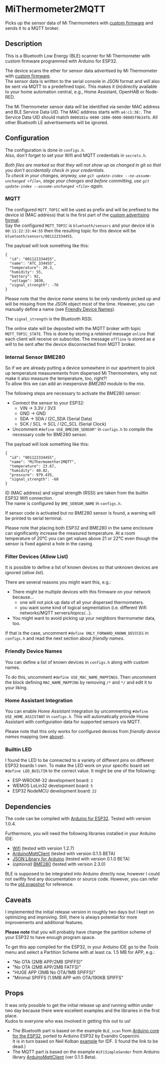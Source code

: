 # MiThermometer2MQTT

Picks up the sensor data of Mi Thermometers with [custom firmware](https://github.com/atc1441/ATC_MiThermometer) and sends it to a MQTT broker.

## Description

This is a Bluetooth Low Energy (BLE) scanner for Mi Thermometer with custom firmware programmed with Arduino for ESP32.

The device scans the ether for sensor data advertised by Mi Thermometer with [custom firmware](https://github.com/atc1441/ATC_MiThermometer).  
The sensor data is written to the serial console in JSON format and will also be sent via MQTT to a predefined topic.
This makes it (in)directly available to your home automation central, e.g., Home Assistant, OpenHAB or Node-RED.

The Mi Thermometer sensor data will be identified via sender MAC address and BLE Service Data UID.
The MAC address starts with `a4:c1:38:`.
The Service Data UID should match `0000181a-0000-1000-8000-00805f9b34fb`.
All other Bluetooth LE advertisements will be ignored.

## Configuration

The configuration is done in `configs.h`.  
Also, don't forget to set your Wifi and MQTT credentials in `secrets.h`.

*Both files are marked so that they will not show up as changed in git so that you don't accidentally check in your credentials.  
To check in your changes, anyway, use `git update-index --no-assume-unchanged <file>`, stage your changes and before committing, use `git update-index --assume-unchanged <file>` again.*

### MQTT

The configured `MQTT_TOPIC` will be used as prefix and will be prefixed to the device id (MAC address) that is the first part of the [custom advertising format](https://github.com/atc1441/ATC_MiThermometer#advertising-format-of-the-custom-firmware).  
Say the configured `MQTT_TOPIC` is `bluetooth/sensors` and your device id is `00:11:22:33:44:55` then the resulting topic for this device will be `bluetooth/sensors/001122334455`.

The payload will look something like this:

```
{
  "id": "001122334455",
  "name": "ATC_334455",
  "temperature": 20.3,
  "humidity": 55,
  "battery": 92,
  "voltage": 3030,
  "signal_strength": -76
}
```

Please note that the device *name* seems to be only randomly picked up and will be missing from the JSON object most of the time.
However, you can manually define a name (see [Friendly Device Names](#friendly-device-names)).

The `signal_strength` is the Bluetooth RSSI.

The online state will be deposited with the MQTT broker with topic `MQTT_TOPIC_STATE`.
This is done by storing a *retained* message `online` that each client will receive on subscribe.
The message `offline` is stored as a *will* to be sent after the device disconnected from MQTT broker.

### Internal Sensor BME280

So if we are already putting a device somewhere in our apartment to pick up temperature measurements from dispersed Mi Thermometers, why not make it also measure the temperature, too, right?!  
To allow this we can add an inexpensive *BME280* module to the mix.

The following steps are necessary to activate the BME280 sensor:

- Connect the sensor to your ESP32:
  - VIN -> 3.3V / 3V3 
  - GND -> GND
  - SDA -> SDA / I2C_SDA (Serial Data)
  - SCK / SCL -> SCL / I2C_SCL (Serial Clock)
- Uncomment `#define USE_BME280_SENSOR"` in `configs.h` to compile the necessary code for BME280 sensor.

The payload will look something like this:

```
{
  "id": "001122334455",
  "name": "MiThermomether2MQTT",
  "temperature": 23.67,
  "humidity": 40.02,
  "pressure": 979.435,
  "signal_strength": -60
}
```

ID (MAC address) and signal strength (RSSI) are taken from the builtin ESP32 Wifi connection.  
The name is configured by `BME_SENSOR_NAME` in `configs.h`.

If sensor code is activated but no BME280 sensor is found, a warning will be printed to serial terminal.

Please note that placing both ESP32 and BME280 in the same enclosure can significantly increase the measured temperature.
At a room temperature of 20°C you can get values above 21 or 22°C even though the sensor is fixed against a hole in the casing.

### Filter Devices (Allow List)

It is possible to define a list of known devices so that unknown devices are ignored (*allow list*).

There are several reasons you might want this, e.g.: 

- There might be multiple devices with this firmware on your network because...
  - one will not pick up data of all your dispersed thermometers.
  - you want some kind of logical segmentation (i.e. different Wifi networks/MQTT servers/topics/...). 
- You might want to avoid picking up your neighbors thermometer data, too.

If that is the case, uncomment `#define ONLY_FORWARD_KNOWN_DEVICES` in `configs.h` and read the next section about *friendly names*.

### Friendly Device Names

You can define a list of known devices in `configs.h` along with custom names.

To do this, uncomment `#define USE_MAC_NAME_MAPPINGS`.
Then uncomment the block defining `MAC_NAME_MAPPING` by removing `/*` and `*/` and edit it to your liking.

### Home Assistant Integration

You can enable *Home Assistant* integration by uncommenting `#define USE_HOME_ASSISTANT` in `configs.h`.
This will automatically provide Home Assistant with configuration data for supported sensors via MQTT. 

Please note that this only works for configured devices from *friendly device names* mapping (see [above](#friendly-device-names)).  

### Builtin LED

I found the LED to be connected to a variety of different pins on different ESP32 boards I own.
To make the LED work on your specific board set `#define LED_BUILTIN` to the correct value.
It might be one of the following:

- ESP-WROOM-32 development board: `2`
- WEMOS LoLin32 development board: `5`
- ESP32 NodeMCU development board: `22`

## Dependencies

The code can be compiled with [Arduino for ESP32](https://github.com/espressif/arduino-esp32). Tested with version 1.0.4.

Furthermore, you will need the following libraries installed in your Arduino IDE:

- [Wifi](https://github.com/arduino-libraries/WiFi) (tested with version 1.2.7)
- [ArduinoMqttClient](https://github.com/arduino-libraries/ArduinoMqttClient) (tested with version 0.1.5 BETA)
- [JSON Library for Arduino](https://github.com/arduino-libraries/Arduino_JSON) (tested with version 0.1.0 BETA)
- *(optional)* [BME280](https://github.com/finitespace/BME280) (tested with version 2.3.0)

BLE is supposed to be integrated into Arduino directly now, however I could not swiftly find any documentation or source code.
However, you can refer to the [old snapshot](https://github.com/nkolban/ESP32_BLE_Arduino/tree/master/src) for reference.

## Caveats

I implemented the initial release version in roughly two days but I kept on optimizing and improving.
Still, there is always potential for more improvements and additional features.

**Please note** that you will probably have change the partition scheme of your ESP32 to have enough program space.

To get this app compiled for the ESP32, in your Arduino IDE go to the *Tools* menu and select a Partition Scheme with at least ca. 1.5 MB for APP, e.g.:

- "No OTA (2MB APP/2MB SPIFFS)"
- "No OTA (2MB APP/2MB FATFS)"
- "HUGE APP (3MB No OTA/1MB SPIFFS)"
- "Minimal SPIFFS (1.9MB APP with OTA/190KB SPIFFS"

## Props

It was only possible to get the initial release up and running within under two day because there were excellent examples and the libraries in the first place.  
Kudos to everyone who was involved in getting this out to us!

- The Bluetooth part is based on the example `BLE_scan` from [Arduino core for the ESP32](https://github.com/espressif/arduino-esp32), ported to Arduino ESP32 by Evandro Copercini.  
It is in turn based on Neil Kolban [example](https://github.com/nkolban/esp32-snippets/blob/master/cpp_utils/tests/BLE%20Tests/SampleScan.cpp) for IDF. (I found the link to be dead.)
- The MQTT part is based on the example `WiFiSimpleSender` from Arduino library [ArduinoMqttClient](https://github.com/arduino-libraries/ArduinoMqttClient) (ver 0.1.5 Beta).

